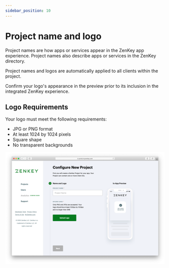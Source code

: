 ```yaml
---
sidebar_position: 10
---
```


# Project name and logo

Project names are how apps or services appear in the ZenKey app experience. Project names also describe apps or services in the ZenKey directory.

Project names and logos are automatically applied to all clients within the project. 

Confirm your logo's appearance in the preview prior to its inclusion in the integrated ZenKey experience.

## Logo Requirements
Your logo must meet the following requirements: 
 - JPG or PNG format
 - At least 1024 by 1024 pixels
 - Square shape
 - No transparent backgrounds

![Configure new project](13d323c-Logo_Requirements.png)
